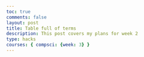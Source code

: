 ```yaml
---
toc: true
comments: false
layout: post
title: Table full of terms
description: This post covers my plans for week 2
type: hacks
courses: { compsci: {week: 3} }
---
```


<html lang="en">
<head>
    <meta charset="UTF-8">
    <meta name="viewport" content="width=device-width, initial-scale=1.0">
    <title>Table Search</title>
    <style>
        /* Add some basic CSS for styling */
        table {
            border-collapse: collapse;
            width: 100%;
        }

        th, td {
            border: 1px solid #ddd;
            padding: 8px;
            text-align: left;
        }

        tr:nth-child(even) {
            background-color: #f2f2f2;
        }

        input[type="text"] {
            width: 100%;
            padding: 5px;
            margin-bottom: 10px;
        }
    </style>
<table id="myTable">

<body>
    <h2>Table Search</h2>
    <input type="text" id="searchInput" placeholder="Search for a term...">
    <br>
    
    <tr>
        <th>Commands</th>
        <th>Definition</th>
        <th>Week Learnt</th>
    </tr>
    <tr>
        <td>make</td>
        <td>This runs a local server</td>
        <td>Learnt in Week 0</td>
    </tr>
    <tr>
        <td>make convert</td>
        <td>Converts Jupyter Notebook files, run this if your .ipynb files are not updating on the server.</td>
        <td>Learnt in Week 0</td>
    </tr>
    <tr>
        <td>wsl</td>
        <td>Lets you run a Linux environment on your machine</td>
        <td>Learnt in Week 0</td>
    </tr>
    <tr>
        <td>cd ~</td>
        <td>Lets you change your directory to the home directory</td>
        <td>Learnt in Week 0</td>
    </tr>
    <tr>
        <td>cd -vscode</td>
        <td>Lets you change your directory to the VS Code directory</td>
        <td>Learnt in Week 0</td>
    </tr>
    <tr>
        <td>ls</td>
        <td>Checks all the files in the directory</td>
        <td>Learnt in Week 0</td>
    </tr>
    <tr>
        <td>code &lt;repository name&gt;</td>
        <td>Opens a repository</td>
        <td>Learnt in Week 0</td>
    </tr>
    <tr>
        <td>git clone &lt;link&gt;</td>
        <td>Clones a repository</td>
        <td>Learnt in Week 0</td>
    </tr>
    <tr>
        <td>print()</td>
        <td>Prints a statement</td>
        <td>Learnt in Week 1</td>
    </tr>
    <tr>
        <td>msg = input(“abcd”)</td>
        <td>When the variable `msg` is printed, the input box displays “abcd,” prompting the user to type something in the box</td>
        <td>Learnt in Week 1</td>
    </tr>
    <tr>
        <td>if expression</td>
        <td>Evaluates for true and false</td>
        <td>Learnt in Week 1</td>
    </tr>
    <tr>
        <td>#</td>
        <td>Comments out code and makes it invalid from running</td>
        <td>Learnt in Week 1</td>
    </tr>
    <tr>
        <td>lists</td>
        <td>A list is an ordered, changeable, collection</td>
        <td>Learnt in Week 2</td>
    </tr>
    <tr>  
        <td>Int</td>
        <td>The integer number type(integer numbers)</td>
        <td>Learnt in Week 2</td>
    </tr>
    <tr>
        <td>Float</td>
        <td>The floating number type(numbers with decimals)</td>
        <td>Learnt in Week 2</td>
    </tr>
    <tr>
        <td>Dictionary</td>
        <td>A dictionary is an unordered, and changeable, collection</td>
        <td>Learnt in Week 2
    </tr>
    <tr>
        <td>def(abcd)</td>
        <td>creates the function "abcd"</td>
        <td>Learnt in Week 2</td>
    </tr>
     <tr>
    <td>import</td>
    <td>imports a file into the terminal, there are multiple types of files</td>
    <td>Learnt in Week 3</td>
  </tr>
  <tr>
    <td>for loop</td>
    <td>A control flow statement used to iterate over a sequence (like a list, tuple, or string) multiple times.</td>
    <td>Learnt in Week 3</td>
  </tr>
  <tr>
    <td>while loop</td>
    <td>A control flow statement that iterates through a sequence, until a certain condition is met.</td>
    <td>Learnt in Week 3</td>
  </tr>
  <tr>
    <td>Boolean</td>
    <td>Checks for true or false</td>
    <td>Learnt in Week 3</td>

 <script>
        // JavaScript to filter the table based on the search input
        document.getElementById("searchInput").addEventListener("keyup", function() {
            const input = this.value.toLowerCase();
            const table = document.getElementById("myTable");
            const rows = table.getElementsByTagName("tr");

            for (let i = 1; i < rows.length; i++) {
                const name = rows[i].getElementsByTagName("td")[0].textContent.toLowerCase();
                if (name.includes(input)) {
                    rows[i].style.display = "";
                } else {
                    rows[i].style.display = "none";
                }
            }
        });
    </script>


